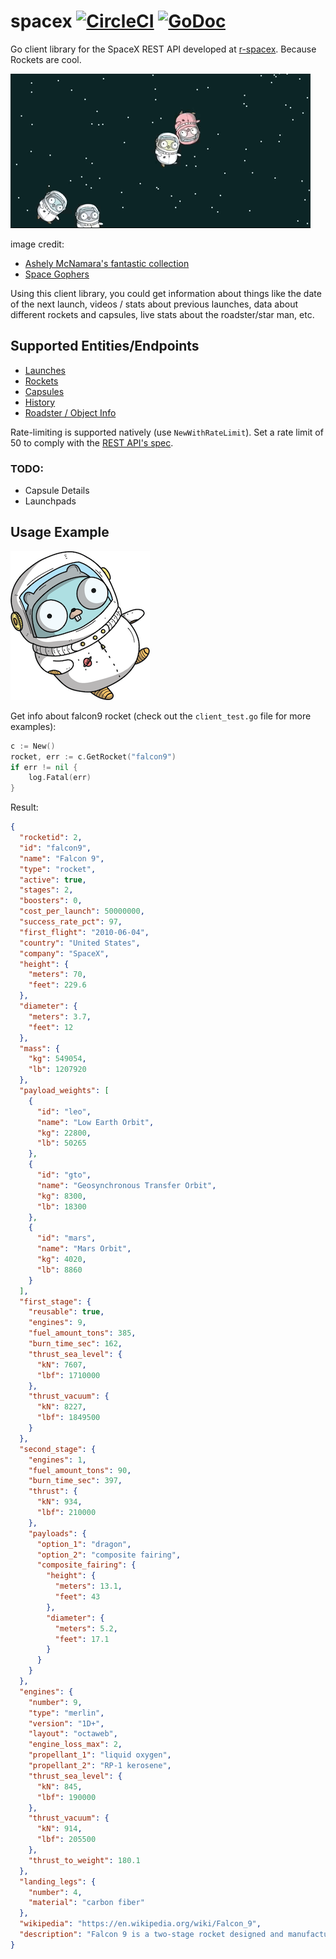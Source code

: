 # spacex [![CircleCI](https://circleci.com/gh/orcaman/spacex.svg?style=svg)](https://circleci.com/gh/orcaman/spacex) [![GoDoc](https://godoc.org/github.com/orcaman/spacex?status.svg)](https://godoc.org/github.com/orcaman/spacex)

Go client library for the SpaceX REST API developed at [r-spacex](https://github.com/r-spacex/SpaceX-API/blob/master/docs/home.md). Because Rockets are cool.

![Space Gophers Animated Gif](./images/space_gophers_animated.gif)

image credit:
- [Ashely McNamara's fantastic collection](https://github.com/ashleymcnamara/gophers)
- [Space Gophers](https://github.com/apiarian/space-gophers)

Using this client library, you could get information about things like the date of the next launch, videos / stats about 
previous launches, data about different rockets and capsules, live stats about the roadster/star man, etc.

## Supported Entities/Endpoints

- [Launches](https://godoc.org/github.com/orcaman/spacex#Launch)
- [Rockets](https://godoc.org/github.com/orcaman/spacex#Rocket)
- [Capsules](https://godoc.org/github.com/orcaman/spacex#Capsule)
- [History](https://godoc.org/github.com/orcaman/spacex#History)
- [Roadster / Object Info](https://godoc.org/github.com/orcaman/spacex#ObjectInfo)

Rate-limiting is supported natively (use `NewWithRateLimit`). Set a rate limit of 50 to comply with the [REST API's spec](https://github.com/r-spacex/SpaceX-API/blob/master/docs/home.md).

### TODO:
- Capsule Details
- Launchpads

## Usage Example

![Space Gophers Animated Gif](./images/space_gopher.png)

Get info about falcon9 rocket (check out the `client_test.go` file for more examples):

```go
c := New()
rocket, err := c.GetRocket("falcon9")
if err != nil {
    log.Fatal(err)
}
```

Result:

```json
{
  "rocketid": 2,
  "id": "falcon9",
  "name": "Falcon 9",
  "type": "rocket",
  "active": true,
  "stages": 2,
  "boosters": 0,
  "cost_per_launch": 50000000,
  "success_rate_pct": 97,
  "first_flight": "2010-06-04",
  "country": "United States",
  "company": "SpaceX",
  "height": {
    "meters": 70,
    "feet": 229.6
  },
  "diameter": {
    "meters": 3.7,
    "feet": 12
  },
  "mass": {
    "kg": 549054,
    "lb": 1207920
  },
  "payload_weights": [
    {
      "id": "leo",
      "name": "Low Earth Orbit",
      "kg": 22800,
      "lb": 50265
    },
    {
      "id": "gto",
      "name": "Geosynchronous Transfer Orbit",
      "kg": 8300,
      "lb": 18300
    },
    {
      "id": "mars",
      "name": "Mars Orbit",
      "kg": 4020,
      "lb": 8860
    }
  ],
  "first_stage": {
    "reusable": true,
    "engines": 9,
    "fuel_amount_tons": 385,
    "burn_time_sec": 162,
    "thrust_sea_level": {
      "kN": 7607,
      "lbf": 1710000
    },
    "thrust_vacuum": {
      "kN": 8227,
      "lbf": 1849500
    }
  },
  "second_stage": {
    "engines": 1,
    "fuel_amount_tons": 90,
    "burn_time_sec": 397,
    "thrust": {
      "kN": 934,
      "lbf": 210000
    },
    "payloads": {
      "option_1": "dragon",
      "option_2": "composite fairing",
      "composite_fairing": {
        "height": {
          "meters": 13.1,
          "feet": 43
        },
        "diameter": {
          "meters": 5.2,
          "feet": 17.1
        }
      }
    }
  },
  "engines": {
    "number": 9,
    "type": "merlin",
    "version": "1D+",
    "layout": "octaweb",
    "engine_loss_max": 2,
    "propellant_1": "liquid oxygen",
    "propellant_2": "RP-1 kerosene",
    "thrust_sea_level": {
      "kN": 845,
      "lbf": 190000
    },
    "thrust_vacuum": {
      "kN": 914,
      "lbf": 205500
    },
    "thrust_to_weight": 180.1
  },
  "landing_legs": {
    "number": 4,
    "material": "carbon fiber"
  },
  "wikipedia": "https://en.wikipedia.org/wiki/Falcon_9",
  "description": "Falcon 9 is a two-stage rocket designed and manufactured by SpaceX for the reliable and safe transport of satellites and the Dragon spacecraft into orbit."
}
```